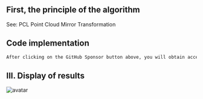 ##  First, the principle of the algorithm 

See: PCL Point Cloud Mirror Transformation 

##  Code implementation 

 ```python  
After clicking on the GitHub Sponsor button above, you will obtain access permissions to my private code repository ( https://github.com/slowlon/my_code_bar ) to view this blog code. By searching the code number of this blog, you can find the code you need, code number is: 2024020309574558407
 ```  
##  III. Display of results 

![avatar]( b6ceb97565f04cd0a3d6b28e06e2c238.png) 

